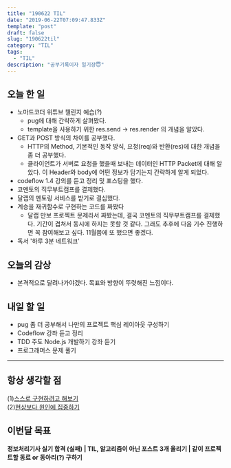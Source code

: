 ```yaml
---
title: "190622 TIL"
date: "2019-06-22T07:09:47.833Z"
template: "post"
draft: false
slug: "190622til"
category: "TIL"
tags:
  - "TIL"
description: "공부기록이자 일기장😇"
---
```


## 오늘 한 일

- 노마드코더 위튜브 챌린지 예습(?)
  - pug에 대해 간략하게 살펴봤다.
  - template을 사용하기 위한 res.send -> res.render 의 개념을 알았다.
- GET과 POST 방식의 차이를 공부했다.
  - HTTP의 Method, 기본적인 동작 방식, 요청(req)와 반환(res)에 대한 개념을 좀 더 공부했다.
  - 클라이언트가 서버로 요청을 했을때 보내는 데이터인 HTTP Packet에 대해 알았다. 이 Header와 body에 어떤 정보가 담기는지 간략하게 알게 되었다.
- codeflow 1.4 강의를 듣고 정리 및 포스팅을 했다.
- 코멘토의 직무부트캠프를 결제했다.
- 달랩의 멘토링 서비스를 받기로 결심했다.
- 계승을 재귀함수로 구현하는 코드를 짜봤다
  - 달랩 만보 프로젝트 문제라서 짜봤는데, 결국 코멘토의 직무부트캠프를 결제했다. 기간이 겹쳐서 동시에 하지는 못할 것 같다. 그래도 추후에 다음 기수 진행하면 꼭 참여해보고 싶다. 11월쯤에 또 했으면 좋겠다.
- 독서 '하루 3분 네트워크'

## 오늘의 감상

- 본격적으로 달려나가야겠다. 목표와 방향이 뚜렷해진 느낌이다.

## 내일 할 일

- pug 좀 더 공부해서 나만의 프로젝트 핵심 레이아웃 구성하기
- Codeflow 강좌 듣고 정리
- TDD 주도 Node.js 개발하기 강좌 듣기
- 프로그래머스 문제 풀기

---



## 항상 생각할 점

(1)<u>스스로 구현하려고 해보기</u> <br>(2)<u>현상보다 원인에 집중하기</u>

## 이번달 목표

**정보처리기사 실기 합격 (실패) | TIL, 알고리즘이 아닌 포스트 3개 올리기 | 같이 프로젝트할 동료 or 동아리(?) 구하기**